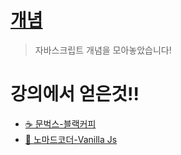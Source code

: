 # [개념](https://github.com/Lee-jisang/FE-study/blob/main/JavaScript/concepts/README.md)

> 자바스크립트 개념을 모아놓았습니다!


# 강의에서 얻은것!!

- [☕ 문벅스-블랙커피](https://github.com/Lee-jisang/FE-study/tree/main/JavaScript/%E2%98%95%20%EB%AC%B8%EB%B2%85%EC%8A%A4-%EB%B8%94%EB%9E%99%EC%BB%A4%ED%94%BC)
- [🍔 노마드코더-Vanilla Js](https://github.com/Lee-jisang/FE-study/tree/main/JavaScript/%F0%9F%8D%94%20%EB%85%B8%EB%A7%88%EB%93%9C%EC%BD%94%EB%8D%94-Vanilla%20Js)
